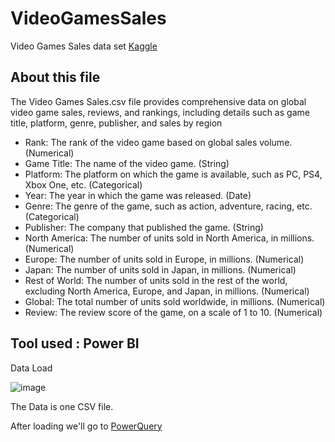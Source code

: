 # VideoGamesSales
Video Games Sales data set [Kaggle](https://www.kaggle.com/datasets/thedevastator/global-video-game-sales-and-reviews)

##  About this file

The Video Games Sales.csv file provides comprehensive data on global video game sales, reviews, and rankings, including details such as game title, platform, genre, publisher, and sales by region

-   Rank: The rank of the video game based on global sales volume. (Numerical)
-   Game Title: The name of the video game. (String)
-   Platform: The platform on which the game is available, such as PC, PS4, Xbox One, etc. (Categorical)
-   Year: The year in which the game was released. (Date)
-   Genre: The genre of the game, such as action, adventure, racing, etc. (Categorical)
-   Publisher: The company that published the game. (String)
-   North America: The number of units sold in North America, in millions. (Numerical)
-   Europe: The number of units sold in Europe, in millions. (Numerical)
-   Japan: The number of units sold in Japan, in millions. (Numerical)
-   Rest of World: The number of units sold in the rest of the world, excluding North America, Europe, and Japan, in millions. (Numerical)
-   Global: The total number of units sold worldwide, in millions. (Numerical)
-   Review: The review score of the game, on a scale of 1 to 10. (Numerical)

## Tool used : Power BI

Data Load 

![image](https://github.com/mfernandezcean/VideoGamesSales/assets/105746149/1bfe1351-3b67-4eaa-91a7-3818b550e960)

The Data is one CSV file. 

After loading we'll go to [PowerQuery](https://github.com/mfernandezcean/VideoGamesSales/tree/main/PowerQuery)
